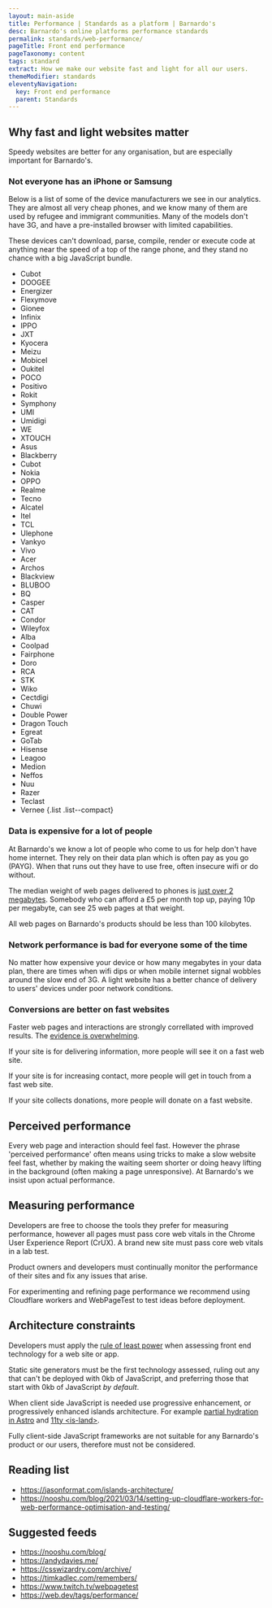 ```yaml
---
layout: main-aside
title: Performance | Standards as a platform | Barnardo's
desc: Barnardo's online platforms performance standards
permalink: standards/web-performance/
pageTitle: Front end performance
pageTaxonomy: content
tags: standard
extract: How we make our website fast and light for all our users.
themeModifier: standards
eleventyNavigation:
  key: Front end performance
  parent: Standards
---
```


## Why fast and light websites matter

Speedy websites are better for any organisation, but are especially important for Barnardo's.

### Not everyone has an iPhone or Samsung

Below is a list of some of the device manufacturers we see in our analytics. They are almost all very cheap phones, and we know many of them are used by refugee and immigrant communities. Many of the models don't have 3G, and have a pre-installed browser with limited capabilities.

These devices can't download, parse, compile, render or execute code at anything near the speed of a top of the range phone, and they stand no chance with a big JavaScript bundle.

- Cubot
- DOOGEE
- Energizer
- Flexymove
- Gionee
- Infinix
- IPPO
- JXT
- Kyocera
- Meizu
- Mobicel
- Oukitel
- POCO
- Positivo
- Rokit
- Symphony
- UMI
- Umidigi
- WE
- XTOUCH
- Asus
- Blackberry
- Cubot
- Nokia
- OPPO
- Realme
- Tecno
- Alcatel
- Itel
- TCL
- Ulephone
- Vankyo
- Vivo
- Acer
- Archos
- Blackview
- BLUBOO
- BQ
- Casper
- CAT
- Condor
- Wileyfox
- Alba
- Coolpad
- Fairphone
- Doro
- RCA
- STK
- Wiko
- Cectdigi
- Chuwi
- Double Power
- Dragon Touch
- Egreat
- GoTab
- Hisense
- Leagoo
- Medion
- Neffos
- Nuu
- Razer
- Teclast
- Vernee
{.list .list--compact}

### Data is expensive for a lot of people

At Barnardo's we know a lot of people who come to us for help don't have home internet. They rely on their data plan which is often pay as you go (PAYG). When that runs out they have to use free, often insecure wifi or do without.

The median weight of web pages delivered to phones is [just over 2 megabytes](https://httparchive.org/reports/page-weight?start=2017_08_15&end=latest&view=list#bytesTotal). Somebody who can afford a £5 per month top up, paying 10p per megabyte, can see 25 web pages at that weight.

All web pages on Barnardo's products should be less than 100 kilobytes.

### Network performance is bad for everyone some of the time

No matter how expensive your device or how many megabytes in your data plan, there are times when wifi dips or when mobile internet signal wobbles around the slow end of 3G. A light website has a better chance of delivery to users' devices under poor network conditions.

### Conversions are better on fast websites

Faster web pages and interactions are strongly correllated with improved results. The [evidence is overwhelming](https://wpostats.com/).

If your site is for delivering information, more people will see it on a fast web site.

If your site is for increasing contact, more people will get in touch from a fast web site.

If your site collects donations, more people will donate on a fast website.

## Perceived performance

Every web page and interaction should feel fast. However the phrase 'perceived performance' often means using tricks to make a slow website feel fast, whether by making the waiting seem shorter or doing heavy lifting in the background (often making a page unresponsive). At Barnardo's we insist upon actual performance.

## Measuring performance

Developers are free to choose the tools they prefer for measuring performance, however all pages must pass core web vitals in the Chrome User Experience Report (CrUX). A brand new site must pass core web vitals in a lab test.

Product owners and developers must continually monitor the performance of their sites and fix any issues that arise.

For experimenting and refining page performance we recommend using Cloudflare workers and WebPageTest to test ideas before deployment.

## Architecture constraints

Developers must apply the [rule of least power](https://en.wikipedia.org/wiki/Rule_of_least_power) when assessing front end technology for a web site or app.

Static site generators must be the first technology assessed, ruling out any that can't be deployed with 0kb of JavaScript, and preferring those that start with 0kb of JavaScript _by default_.

When client side JavaScript is needed use progressive enhancement, or progressively enhanced islands architecture. For example [partial hydration in Astro](https://docs.astro.build/en/core-concepts/partial-hydration/) and [11ty &lt;is-land&gt;](https://github.com/11ty/is-land).

Fully client-side JavaScript frameworks are not suitable for any Barnardo's product or our users, therefore must not be considered.

## Reading list

- https://jasonformat.com/islands-architecture/
- https://nooshu.com/blog/2021/03/14/setting-up-cloudflare-workers-for-web-performance-optimisation-and-testing/

## Suggested feeds

- https://nooshu.com/blog/
- https://andydavies.me/
- https://csswizardry.com/archive/
- https://timkadlec.com/remembers/
- https://www.twitch.tv/webpagetest
- https://web.dev/tags/performance/